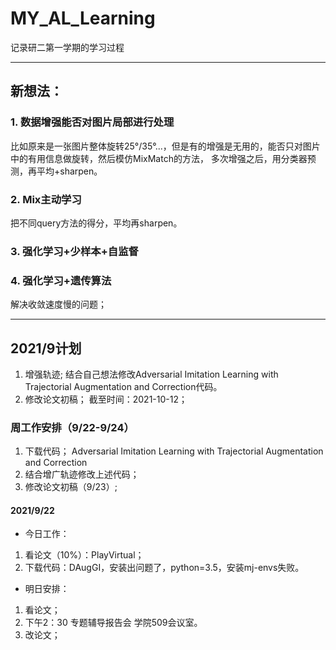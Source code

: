 # MY_AL_Learning
记录研二第一学期的学习过程

---
## 新想法：
### 1. 数据增强能否对图片局部进行处理
   比如原来是一张图片整体旋转25°/35°...，但是有的增强是无用的，能否只对图片中的有用信息做旋转，然后模仿MixMatch的方法，
   多次增强之后，用分类器预测，再平均+sharpen。
### 2. Mix主动学习
   把不同query方法的得分，平均再sharpen。
### 3. 强化学习+少样本+自监督
### 4. 强化学习+遗传算法
解决收敛速度慢的问题；

---
## 2021/9计划
1. 增强轨迹;
结合自己想法修改Adversarial Imitation Learning with Trajectorial Augmentation and Correction代码。
2. 修改论文初稿；
截至时间：2021-10-12；

### 周工作安排（9/22-9/24）
1. 下载代码；
   Adversarial Imitation Learning with Trajectorial Augmentation and Correction
2. 结合增广轨迹修改上述代码；
3. 修改论文初稿（9/23）;

#### 2021/9/22
- 今日工作：
1. 看论文（10%）：PlayVirtual；
2. 下载代码：DAugGI，安装出问题了，python=3.5，安装mj-envs失败。
- 明日安排：
1. 看论文；
2. 下午2：30 专题辅导报告会 学院509会议室。
3. 改论文；